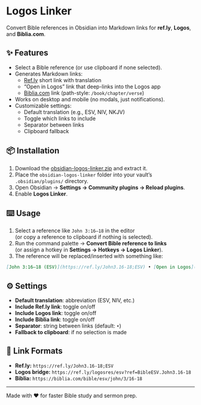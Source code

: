 # Logos Linker

Convert Bible references in Obsidian into Markdown links for **ref.ly**, **Logos**, and **Biblia.com**.

## ✨ Features

- Select a Bible reference (or use clipboard if none selected).
- Generates Markdown links:
  - [Ref.ly](https://ref.ly) short link with translation
  - “Open in Logos” link that deep-links into the Logos app
  - [Biblia.com](https://biblia.com) link (path-style: `/book/chapter/verse`)
- Works on desktop and mobile (no modals, just notifications).
- Customizable settings:
  - Default translation (e.g., ESV, NIV, NKJV)
  - Toggle which links to include
  - Separator between links
  - Clipboard fallback

## 📦 Installation

1. Download the [obsidian-logos-linker.zip](./obsidian-logos-linker.zip) and extract it.
2. Place the `obsidian-logos-linker` folder into your vault’s `.obsidian/plugins/` directory.
3. Open Obsidian → **Settings → Community plugins → Reload plugins**.
4. Enable **Logos Linker**.

## ⌨️ Usage

1. Select a reference like `John 3:16–18` in the editor  
   (or copy a reference to clipboard if nothing is selected).
2. Run the command palette → **Convert Bible reference to links**  
   (or assign a hotkey in **Settings → Hotkeys → Logos Linker**).
3. The reference will be replaced/inserted with something like:

```markdown
[John 3:16–18 (ESV)](https://ref.ly/John3.16-18;ESV) • [Open in Logos](https://ref.ly/logosres/esv?ref=BibleESV.John3.16-18) • [Biblia](https://biblia.com/bible/esv/john/3/16-18)
```

## ⚙️ Settings

- **Default translation**: abbreviation (ESV, NIV, etc.)
- **Include Ref.ly link**: toggle on/off
- **Include Logos link**: toggle on/off
- **Include Biblia link**: toggle on/off
- **Separator**: string between links (default: ` • `)
- **Fallback to clipboard**: if no selection is made

## 🔗 Link Formats

- **Ref.ly:** `https://ref.ly/John3.16-18;ESV`
- **Logos bridge:** `https://ref.ly/logosres/esv?ref=BibleESV.John3.16-18`
- **Biblia:** `https://biblia.com/bible/esv/john/3/16-18`

---

Made with ❤️ for faster Bible study and sermon prep.
